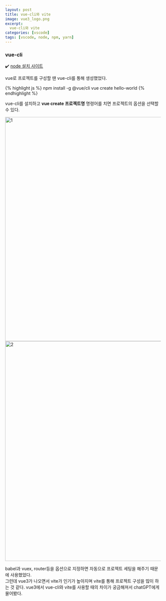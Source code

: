 ```yaml
---
layout: post
title: vue-cli와 vite
image: vue3_logo.png
excerpt: 
  vue-cli와 vite
categories: [vscode]
tags: [vscode, node, npm, yarn]
---
```


### vue-cli

✔️ [node 설치 사이트](https://cli.vuejs.org/)

vue로 프로젝트를 구성할 땐 vue-cli를 통해 생성했었다.

{% highlight js %}
npm install -g @vue/cli
vue create hello-world
{% endhighlight %}
<br />

vue-cli를 설치하고 **vue create 프로젝트명** 명령어를 치면 프로젝트의 옵션을 선택할 수 있다.

<img width="724" alt="1" src="https://github.com/DaYoung-woo/DaYoung-woo.github.io/assets/131967254/acca71c8-e575-488e-922d-d2ceb1ea260d">
<img width="710" alt="2" src="https://github.com/DaYoung-woo/DaYoung-woo.github.io/assets/131967254/ddfc81cb-c8a2-47bc-90b8-116bfd705757">

babel과 vuex, router등을 옵션으로 지정하면 자동으로 프로젝트 세팅을 해주기 때문에 사용했었다.  
그런데 vue3가 나오면서 vite가 인기가 높아지며 vite를 통해 프로젝트 구성을 많이 하는 것 같다.
vue3에서 vue-cli와 vite를 사용할 때의 차이가 궁금해져서 chatGPT에게 물어봤다.

